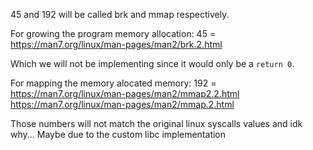 45 and 192 will be called
brk and mmap respectively.

For growing the program memory allocation:
45 = https://man7.org/linux/man-pages/man2/brk.2.html 

Which we will not be implementing since it would only be a `return 0`.

For mapping the memory alocated memory: 
192 = https://man7.org/linux/man-pages/man2/mmap2.2.html
      https://man7.org/linux/man-pages/man2/mmap.2.html


Those numbers will not match the original linux syscalls values and idk why...
Maybe due to the custom libc implementation
